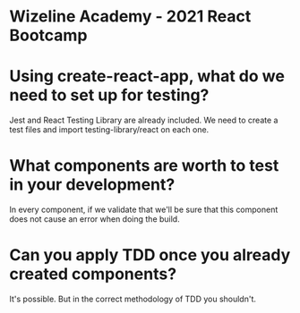 # Wizeline Academy - 2021 React Bootcamp

# Using create-react-app, what do we need to set up for testing?
Jest and React Testing Library are already included. We need to create a test files and import testing-library/react on each one.

# What components are worth to test in your development?
In every component, if we validate that we'll be sure that this component does not cause an error when doing the build.

# Can you apply TDD once you already created components?
It's possible. But in the correct methodology of TDD you shouldn't.

